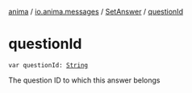 [anima](../../index.md) / [io.anima.messages](../index.md) / [SetAnswer](index.md) / [questionId](./question-id.md)

# questionId

`var questionId: `[`String`](https://kotlinlang.org/api/latest/jvm/stdlib/kotlin/-string/index.html)

The question ID to which this answer belongs

